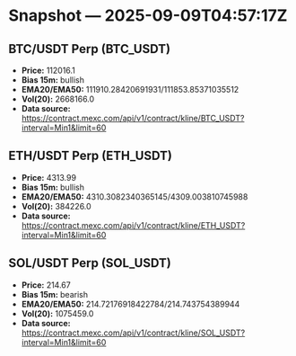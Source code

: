# Snapshot — 2025-09-09T04:57:17Z

## BTC/USDT Perp (BTC_USDT)
- **Price:** 112016.1
- **Bias 15m:** bullish
- **EMA20/EMA50:** 111910.28420691931/111853.85371035512
- **Vol(20):** 2668166.0
- **Data source:** https://contract.mexc.com/api/v1/contract/kline/BTC_USDT?interval=Min1&limit=60

## ETH/USDT Perp (ETH_USDT)
- **Price:** 4313.99
- **Bias 15m:** bullish
- **EMA20/EMA50:** 4310.3082340365145/4309.003810745988
- **Vol(20):** 384226.0
- **Data source:** https://contract.mexc.com/api/v1/contract/kline/ETH_USDT?interval=Min1&limit=60

## SOL/USDT Perp (SOL_USDT)
- **Price:** 214.67
- **Bias 15m:** bearish
- **EMA20/EMA50:** 214.72176918422784/214.743754389944
- **Vol(20):** 1075459.0
- **Data source:** https://contract.mexc.com/api/v1/contract/kline/SOL_USDT?interval=Min1&limit=60

